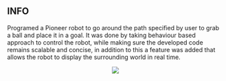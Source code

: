 
## INFO

Programed a Pioneer robot to go around the path specified by user to grab a ball and place it in a goal.
It was done by taking behaviour based approach to control the robot, while making sure the developed 
code remains scalable and concise, in addition to this a feature was added that allows the robot 
to display the surrounding world in real time.

<p align="center"> <img src="robotDemo.gif"/></p>

